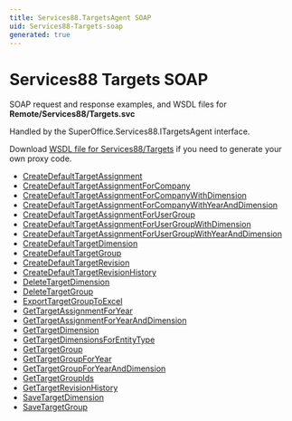 ```yaml
---
title: Services88.TargetsAgent SOAP
uid: Services88-Targets-soap
generated: true
---
```


# Services88 Targets SOAP

SOAP request and response examples, and WSDL files for **Remote/Services88/Targets.svc**

Handled by the <see cref="T:SuperOffice.Services88.ITargetsAgent">SuperOffice.Services88.ITargetsAgent</see> interface.



Download [WSDL file for Services88/Targets](../Services88-Targets.md) if you need to generate your own proxy code.

* [CreateDefaultTargetAssignment](CreateDefaultTargetAssignment.md)
* [CreateDefaultTargetAssignmentForCompany](CreateDefaultTargetAssignmentForCompany.md)
* [CreateDefaultTargetAssignmentForCompanyWithDimension](CreateDefaultTargetAssignmentForCompanyWithDimension.md)
* [CreateDefaultTargetAssignmentForCompanyWithYearAndDimension](CreateDefaultTargetAssignmentForCompanyWithYearAndDimension.md)
* [CreateDefaultTargetAssignmentForUserGroup](CreateDefaultTargetAssignmentForUserGroup.md)
* [CreateDefaultTargetAssignmentForUserGroupWithDimension](CreateDefaultTargetAssignmentForUserGroupWithDimension.md)
* [CreateDefaultTargetAssignmentForUserGroupWithYearAndDimension](CreateDefaultTargetAssignmentForUserGroupWithYearAndDimension.md)
* [CreateDefaultTargetDimension](CreateDefaultTargetDimension.md)
* [CreateDefaultTargetGroup](CreateDefaultTargetGroup.md)
* [CreateDefaultTargetRevision](CreateDefaultTargetRevision.md)
* [CreateDefaultTargetRevisionHistory](CreateDefaultTargetRevisionHistory.md)
* [DeleteTargetDimension](DeleteTargetDimension.md)
* [DeleteTargetGroup](DeleteTargetGroup.md)
* [ExportTargetGroupToExcel](ExportTargetGroupToExcel.md)
* [GetTargetAssignmentForYear](GetTargetAssignmentForYear.md)
* [GetTargetAssignmentForYearAndDimension](GetTargetAssignmentForYearAndDimension.md)
* [GetTargetDimension](GetTargetDimension.md)
* [GetTargetDimensionsForEntityType](GetTargetDimensionsForEntityType.md)
* [GetTargetGroup](GetTargetGroup.md)
* [GetTargetGroupForYear](GetTargetGroupForYear.md)
* [GetTargetGroupForYearAndDimension](GetTargetGroupForYearAndDimension.md)
* [GetTargetGroupIds](GetTargetGroupIds.md)
* [GetTargetRevisionHistory](GetTargetRevisionHistory.md)
* [SaveTargetDimension](SaveTargetDimension.md)
* [SaveTargetGroup](SaveTargetGroup.md)


